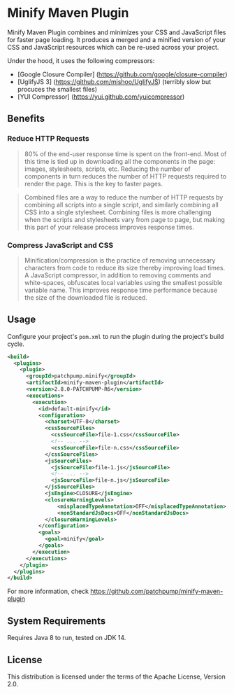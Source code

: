 # Minify Maven Plugin

Minify Maven Plugin combines and minimizes your CSS and JavaScript files for faster page loading. It produces a merged and a minified version of your CSS and JavaScript resources which can be re-used across your project.

Under the hood, it uses the following compressors:

- [Google Closure Compiler] (https://github.com/google/closure-compiler)
- [UglifyJS 3] (https://github.com/mishoo/UglifyJS) (terribly slow but procuces the smallest files)
- [YUI Compressor] (https://yui.github.com/yuicompressor)

## Benefits

### Reduce HTTP Requests

> 80% of the end-user response time is spent on the front-end. Most of this time is tied up in downloading all the components in the page: images, stylesheets, scripts, etc. Reducing the number of components in turn reduces the number of HTTP requests required to render the page. This is the key to faster pages.

> Combined files are a way to reduce the number of HTTP requests by combining all scripts into a single script, and similarly combining all CSS into a single stylesheet. Combining files is more challenging when the scripts and stylesheets vary from page to page, but making this part of your release process improves response times.

### Compress JavaScript and CSS

> Minification/compression is the practice of removing unnecessary characters from code to reduce its size thereby improving load times. A JavaScript compressor, in addition to removing comments and white-spaces, obfuscates local variables using the smallest possible variable name. This improves response time performance because the size of the downloaded file is reduced.

## Usage

Configure your project's `pom.xml` to run the plugin during the project's build cycle.

```xml
<build>
  <plugins>
    <plugin>
      <groupId>patchpump.minify</groupId>
      <artifactId>minify-maven-plugin</artifactId>
      <version>2.8.0-PATCHPUMP-R6</version>
      <executions>
        <execution>
          <id>default-minify</id>
          <configuration>
            <charset>UTF-8</charset>
            <cssSourceFiles>
              <cssSourceFile>file-1.css</cssSourceFile>
              <!-- ... -->
              <cssSourceFile>file-n.css</cssSourceFile>
            </cssSourceFiles>
            <jsSourceFiles>
              <jsSourceFile>file-1.js</jsSourceFile>
              <!-- ... -->
              <jsSourceFile>file-n.js</jsSourceFile>
            </jsSourceFiles>
            <jsEngine>CLOSURE</jsEngine>
            <closureWarningLevels>
                <misplacedTypeAnnotation>OFF</misplacedTypeAnnotation>
                <nonStandardJsDocs>OFF</nonStandardJsDocs>
            </closureWarningLevels>
          </configuration>
          <goals>
            <goal>minify</goal>
          </goals>
        </execution>
      </executions>
    </plugin>
  </plugins>
</build>
```

For more information, check https://github.com/patchpump/minify-maven-plugin

## System Requirements
  
Requires Java 8 to run, tested on JDK 14.

## License

This distribution is licensed under the terms of the Apache License, Version 2.0.
